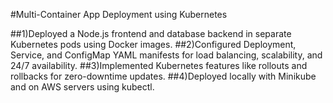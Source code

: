 #Multi-Container App Deployment using Kubernetes

##1)Deployed a Node.js frontend and database backend in separate Kubernetes pods using Docker images.
##2)Configured Deployment, Service, and ConfigMap YAML manifests for load balancing, scalability, and 24/7 availability.
##3)Implemented Kubernetes features like rollouts and rollbacks for zero-downtime updates.
##4)Deployed locally with Minikube and on AWS servers using kubectl.
